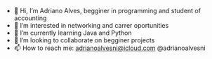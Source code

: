 - 👋 Hi, I’m Adriano Alves, begginer in programming and student of accounting
- 👀 I’m interested in networking and carrer oportunities
- 🌱 I’m currently learning Java and Python
- 💞️ I’m looking to collaborate on begginer projects
- 📫 How to reach me: adrianoalvesni@icloud.com @adrianoalvesni

